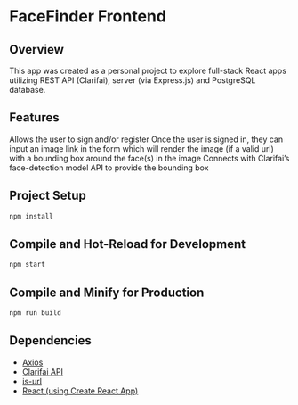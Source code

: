 # FaceFinder Frontend

## Overview 
This app was created as a personal project to explore full-stack React apps utilizing REST API (Clarifai), server (via Express.js) and PostgreSQL database. 

## Features
Allows the user to sign and/or register
Once the user is signed in, they can input an image link in the form which will render the image (if a valid url) with a bounding box around the face(s) in the image
Connects with Clarifai’s face-detection model API to provide the bounding box

## Project Setup 

```sh
npm install
```

## Compile and Hot-Reload for Development
```sh
npm start
```

## Compile and Minify for Production

```sh
npm run build
```

## Dependencies
* [Axios](https://axios-http.com/docs/intro)
* [Clarifai API](https://www.clarifai.com/)
* [is-url](https://www.npmjs.com/package/is-url)
* [React (using Create React App)](https://create-react-app.dev/docs/getting-started)
